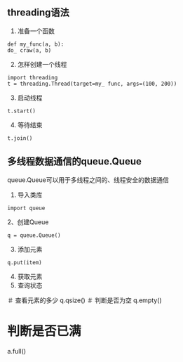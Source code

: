 ## threading语法

1. 准备一个函数
```
def my_func(a, b):
do_ craw(a, b)
```
2. 怎样创建一个线程
```
import threading
t = threading.Thread(target=my_ func, args=(100, 200))
```
3. 启动线程
```
t.start()
```
4. 等待结束
```
t.join()
```

## 多线程数据通信的queue.Queue
queue.Queue可以用于多线程之间的、线程安全的数据通信

1. 导入类库
```
import queue
```

2、创建Queue
```
q = queue.Queue()
```

3. 添加元素
```
q.put(item)
```
4. 获取元素
5. 查询状态

＃ 查看元素的多少
q.qsize()
＃ 判断是否为空
q.empty()
# 判断是否已满
a.full()
